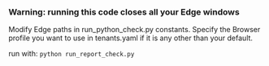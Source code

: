 ### Warning: running this code closes all your Edge windows

Modify Edge paths in run_python_check.py constants.
Specify the Browser profile you want to use in tenants.yaml if it is any other than your default.

run with: `python run_report_check.py`